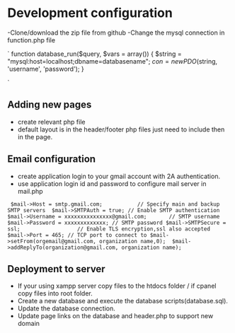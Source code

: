 # Development configuration

-Clone/download the zip file from github
-Change the mysql connection in function.php file

`
function database_run($query, $vars = array())
{
	$string = "mysql:host=localhost;dbname=databasename";
	$con = new PDO($string, 'username', 'password');
}

`

## Adding new pages

- create relevant php file
- default layout is in the header/footer php files just need to include then in the page.

## Email configuration

- create application login to your gmail account with 2A authentication.
- use application login id and password to configure mail server in mail.php

`
$mail->Host = smtp.gmail.com;           // Specify main and backup SMTP servers 
$mail->SMTPAuth = true; // Enable SMTP authentication
$mail->Username = xxxxxxxxxxxxxxx@gmail.com;       // SMTP username 
$mail->Password = xxxxxxxxxxxxx; // SMTP password
$mail->SMTPSecure = ssl;                  // Enable TLS encryption,ssl also accepted
$mail->Port = 465; // TCP port to connect to
$mail->setFrom(orgemail@gmail.com, organization name,0); 
$mail->addReplyTo(organization@gmail.com, organization name);`

## Deployment to server

- If your using xampp server copy files to the htdocs folder / if cpanel copy files into root folder.
- Create a new database and execute the database scripts(database.sql).
- Update the database connection.
- Update page links on the database and header.php to support new domain

